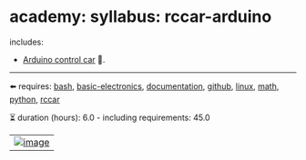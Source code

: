 # academy: syllabus: rccar-arduino

includes:
- [Arduino control car](https://github.com/kamangir/bluer-ugv/tree/main/bluer_ugv/docs/ravin/ravin4) 🚧.

---

⬅️ requires: [bash](./bash.md), [basic-electronics](./basic-electronics.md), [documentation](./documentation.md), [github](./github.md), [linux](./linux.md), [math](./math.md), [python](./python.md), [rccar](./rccar.md)


⏳ duration (hours): 6.0 - including requirements: 45.0

|   |
| --- |
| [![image](https://github.com/kamangir/assets2/raw/main/ravin4/20251014_164022.jpg?raw=true)](https://github.com/kamangir/bluer-ugv/blob/main/bluer_ugv/docs/ravin/ravin4) |
